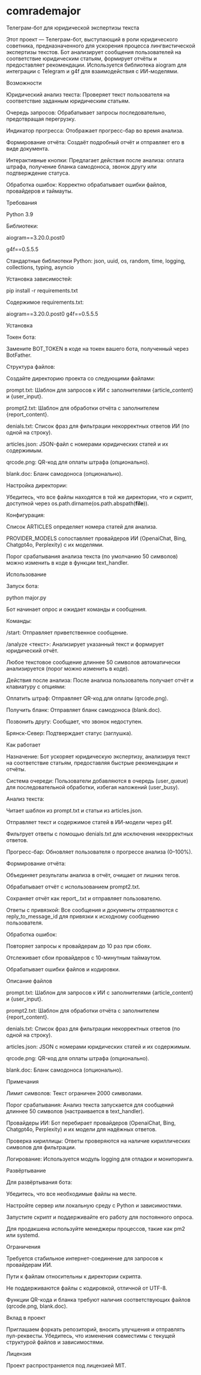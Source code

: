 # comrademajor
Телеграм-бот для юридической экспертизы текста


Этот проект — Телеграм-бот, выступающий в роли юридического советника, предназначенного для ускорения процесса лингвистической экспертизы текстов. Бот анализирует сообщения пользователей на соответствие юридическим статьям, формирует отчёты и предоставляет рекомендации. Используется библиотека aiogram для интеграции с Telegram и g4f для взаимодействия с ИИ-моделями.

Возможности





Юридический анализ текста: Проверяет текст пользователя на соответствие заданным юридическим статьям.



Очередь запросов: Обрабатывает запросы последовательно, предотвращая перегрузку.



Индикатор прогресса: Отображает прогресс-бар во время анализа.



Формирование отчёта: Создаёт подробный отчёт и отправляет его в виде документа.



Интерактивные кнопки: Предлагает действия после анализа: оплата штрафа, получение бланка самодоноса, звонок другу или подтверждение статуса.



Обработка ошибок: Корректно обрабатывает ошибки файлов, провайдеров и таймауты.

Требования





Python 3.9



Библиотеки:





aiogram==3.20.0.post0



g4f==0.5.5.5



Стандартные библиотеки Python: json, uuid, os, random, time, logging, collections, typing, asyncio

Установка зависимостей:

pip install -r requirements.txt

Содержимое requirements.txt:

aiogram==3.20.0.post0
g4f==0.5.5.5

Установка





Токен бота:





Замените BOT_TOKEN в коде на токен вашего бота, полученный через BotFather.



Структура файлов:





Создайте директорию проекта со следующими файлами:





prompt.txt: Шаблон для запросов к ИИ с заполнителями {article_content} и {user_input}.



prompt2.txt: Шаблон для обработки отчёта с заполнителем {report_content}.



denials.txt: Список фраз для фильтрации некорректных ответов ИИ (по одной на строку).



articles.json: JSON-файл с номерами юридических статей и их содержимым.



qrcode.png: QR-код для оплаты штрафа (опционально).



blank.doc: Бланк самодоноса (опционально).



Настройка директории:





Убедитесь, что все файлы находятся в той же директории, что и скрипт, доступной через os.path.dirname(os.path.abspath(__file__)).



Конфигурация:





Список ARTICLES определяет номера статей для анализа.



PROVIDER_MODELS сопоставляет провайдеров ИИ (OpenaiChat, Bing, Chatgpt4o, Perplexity) с их моделями.



Порог срабатывания анализа текста (по умолчанию 50 символов) можно изменить в коде в функции text_handler.

Использование





Запуск бота:

python major.py

Бот начинает опрос и ожидает команды и сообщения.



Команды:





/start: Отправляет приветственное сообщение.



/analyze <текст>: Анализирует указанный текст и формирует юридический отчёт.



Любое текстовое сообщение длиннее 50 символов автоматически анализируется (порог можно изменить в коде).



Действия после анализа: После анализа пользователь получает отчёт и клавиатуру с опциями:





Оплатить штраф: Отправляет QR-код для оплаты (qrcode.png).



Получить бланк: Отправляет бланк самодоноса (blank.doc).



Позвонить другу: Сообщает, что звонок недоступен.



Брянск-Север: Подтверждает статус (заглушка).

Как работает





Назначение: Бот ускоряет юридическую экспертизу, анализируя текст на соответствие статьям, предоставляя быстрые рекомендации и отчёты.



Система очереди: Пользователи добавляются в очередь (user_queue) для последовательной обработки, избегая наложений (user_busy).



Анализ текста:





Читает шаблон из prompt.txt и статьи из articles.json.



Отправляет текст и содержимое статей в ИИ-модели через g4f.



Фильтрует ответы с помощью denials.txt для исключения некорректных ответов.



Прогресс-бар: Обновляет пользователя о прогрессе анализа (0–100%).



Формирование отчёта:





Объединяет результаты анализа в отчёт, очищает от лишних тегов.



Обрабатывает отчёт с использованием prompt2.txt.



Сохраняет отчёт как report_<uuid>.txt и отправляет пользователю.



Ответы с привязкой: Все сообщения и документы отправляются с reply_to_message_id для привязки к исходному сообщению пользователя.



Обработка ошибок:





Повторяет запросы к провайдерам до 10 раз при сбоях.



Отслеживает сбои провайдеров с 10-минутным таймаутом.



Обрабатывает ошибки файлов и кодировки.

Описание файлов





prompt.txt: Шаблон для запросов к ИИ с заполнителями {article_content} и {user_input}.



prompt2.txt: Шаблон для обработки отчёта с заполнителем {report_content}.



denials.txt: Список фраз для фильтрации некорректных ответов (по одной на строку).



articles.json: JSON с номерами юридических статей и их содержимым.



qrcode.png: QR-код для оплаты штрафа (опционально).



blank.doc: Бланк самодоноса (опционально).

Примечания





Лимит символов: Текст ограничен 2000 символами.



Порог срабатывания: Анализ текста запускается для сообщений длиннее 50 символов (настраивается в text_handler).



Провайдеры ИИ: Бот перебирает провайдеров (OpenaiChat, Bing, Chatgpt4o, Perplexity) и их модели для надёжных ответов.



Проверка кириллицы: Ответы проверяются на наличие кириллических символов для фильтрации.



Логирование: Используется модуль logging для отладки и мониторинга.

Развёртывание

Для развёртывания бота:





Убедитесь, что все необходимые файлы на месте.



Настройте сервер или локальную среду с Python и зависимостями.



Запустите скрипт и поддерживайте его работу для постоянного опроса.



Для продакшена используйте менеджеры процессов, такие как pm2 или systemd.

Ограничения





Требуется стабильное интернет-соединение для запросов к провайдерам ИИ.



Пути к файлам относительны к директории скрипта.



Не поддерживаются файлы с кодировкой, отличной от UTF-8.



Функции QR-кода и бланка требуют наличия соответствующих файлов (qrcode.png, blank.doc).

Вклад в проект

Приглашаем форкать репозиторий, вносить улучшения и отправлять пул-реквесты. Убедитесь, что изменения совместимы с текущей структурой файлов и зависимостями.

Лицензия

Проект распространяется под лицензией MIT.
